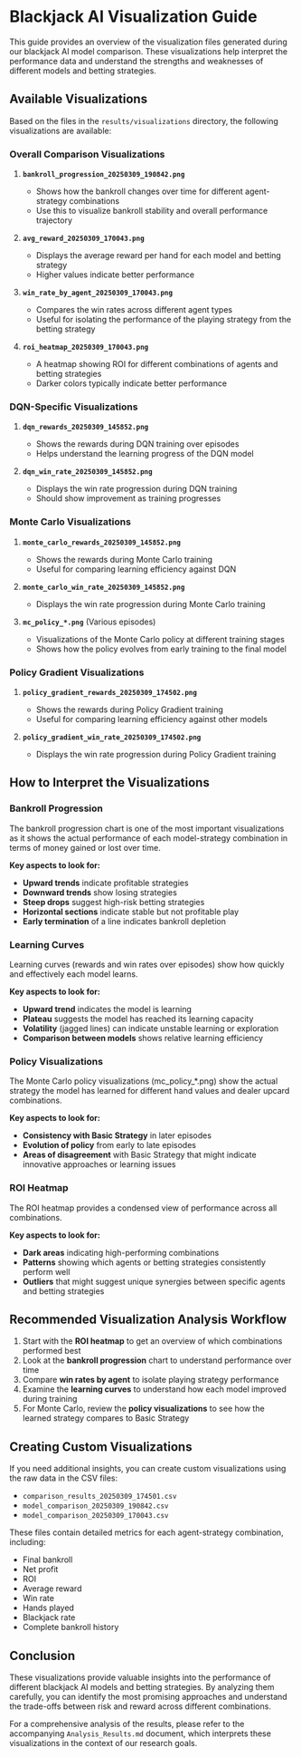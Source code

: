 # Blackjack AI Visualization Guide

This guide provides an overview of the visualization files generated during our blackjack AI model comparison. These visualizations help interpret the performance data and understand the strengths and weaknesses of different models and betting strategies.

## Available Visualizations

Based on the files in the `results/visualizations` directory, the following visualizations are available:

### Overall Comparison Visualizations

1. **`bankroll_progression_20250309_190842.png`**
   - Shows how the bankroll changes over time for different agent-strategy combinations
   - Use this to visualize bankroll stability and overall performance trajectory

2. **`avg_reward_20250309_170043.png`**
   - Displays the average reward per hand for each model and betting strategy
   - Higher values indicate better performance

3. **`win_rate_by_agent_20250309_170043.png`**
   - Compares the win rates across different agent types
   - Useful for isolating the performance of the playing strategy from the betting strategy

4. **`roi_heatmap_20250309_170043.png`**
   - A heatmap showing ROI for different combinations of agents and betting strategies
   - Darker colors typically indicate better performance

### DQN-Specific Visualizations

1. **`dqn_rewards_20250309_145852.png`**
   - Shows the rewards during DQN training over episodes
   - Helps understand the learning progress of the DQN model

2. **`dqn_win_rate_20250309_145852.png`**
   - Displays the win rate progression during DQN training
   - Should show improvement as training progresses

### Monte Carlo Visualizations

1. **`monte_carlo_rewards_20250309_145852.png`**
   - Shows the rewards during Monte Carlo training
   - Useful for comparing learning efficiency against DQN

2. **`monte_carlo_win_rate_20250309_145852.png`**
   - Displays the win rate progression during Monte Carlo training

3. **`mc_policy_*.png`** (Various episodes)
   - Visualizations of the Monte Carlo policy at different training stages
   - Shows how the policy evolves from early training to the final model

### Policy Gradient Visualizations

1. **`policy_gradient_rewards_20250309_174502.png`**
   - Shows the rewards during Policy Gradient training
   - Useful for comparing learning efficiency against other models

2. **`policy_gradient_win_rate_20250309_174502.png`**
   - Displays the win rate progression during Policy Gradient training

## How to Interpret the Visualizations

### Bankroll Progression

The bankroll progression chart is one of the most important visualizations as it shows the actual performance of each model-strategy combination in terms of money gained or lost over time.

**Key aspects to look for:**
- **Upward trends** indicate profitable strategies
- **Downward trends** show losing strategies
- **Steep drops** suggest high-risk betting strategies
- **Horizontal sections** indicate stable but not profitable play
- **Early termination** of a line indicates bankroll depletion

### Learning Curves

Learning curves (rewards and win rates over episodes) show how quickly and effectively each model learns.

**Key aspects to look for:**
- **Upward trend** indicates the model is learning
- **Plateau** suggests the model has reached its learning capacity
- **Volatility** (jagged lines) can indicate unstable learning or exploration
- **Comparison between models** shows relative learning efficiency

### Policy Visualizations

The Monte Carlo policy visualizations (mc_policy_*.png) show the actual strategy the model has learned for different hand values and dealer upcard combinations.

**Key aspects to look for:**
- **Consistency with Basic Strategy** in later episodes
- **Evolution of policy** from early to late episodes
- **Areas of disagreement** with Basic Strategy that might indicate innovative approaches or learning issues

### ROI Heatmap

The ROI heatmap provides a condensed view of performance across all combinations.

**Key aspects to look for:**
- **Dark areas** indicating high-performing combinations
- **Patterns** showing which agents or betting strategies consistently perform well
- **Outliers** that might suggest unique synergies between specific agents and betting strategies

## Recommended Visualization Analysis Workflow

1. Start with the **ROI heatmap** to get an overview of which combinations performed best
2. Look at the **bankroll progression** chart to understand performance over time
3. Compare **win rates by agent** to isolate playing strategy performance
4. Examine the **learning curves** to understand how each model improved during training
5. For Monte Carlo, review the **policy visualizations** to see how the learned strategy compares to Basic Strategy

## Creating Custom Visualizations

If you need additional insights, you can create custom visualizations using the raw data in the CSV files:
- `comparison_results_20250309_174501.csv`
- `model_comparison_20250309_190842.csv`
- `model_comparison_20250309_170043.csv`

These files contain detailed metrics for each agent-strategy combination, including:
- Final bankroll
- Net profit
- ROI
- Average reward
- Win rate
- Hands played
- Blackjack rate
- Complete bankroll history

## Conclusion

These visualizations provide valuable insights into the performance of different blackjack AI models and betting strategies. By analyzing them carefully, you can identify the most promising approaches and understand the trade-offs between risk and reward across different combinations.

For a comprehensive analysis of the results, please refer to the accompanying `Analysis_Results.md` document, which interprets these visualizations in the context of our research goals. 
